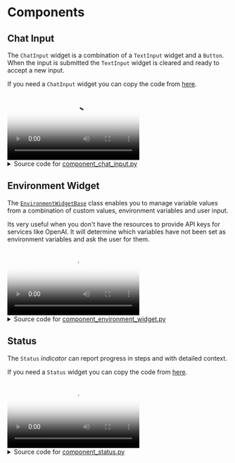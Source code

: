 # Components

## Chat Input

The `ChatInput` widget is a combination of a `TextInput` widget and a `Button`.
When the input is submitted the `TextInput` widget is cleared and ready to accept
a new input.

If you need a `ChatInput` widget you can copy the code from
[here](https://github.com/holoviz-topics/panel-chat-examples/blob/main/panel_chat_examples/components/chat_input.py).

<video controls poster="../assets/thumbnails/component_chat_input.png" >
    <source src="../assets/videos/component_chat_input.mp4" type="video/mp4"
    style="max-height: 400px; max-width: 600px;">
    Your browser does not support the video tag.
</video>



<details>

<summary>Source code for <a href='../examples/components/component_chat_input.py' target='_blank'>component_chat_input.py</a></summary>

```python
"""
The `ChatInput` widget is a combination of a `TextInput` widget and a `Button`.
When the input is submitted the `TextInput` widget is cleared and ready to accept
a new input.

If you need a `ChatInput` widget you can copy the code from
[here](https://github.com/holoviz-topics/panel-chat-examples/blob/main/panel_chat_examples/components/chat_input.py).
"""
import panel as pn

from panel_chat_examples.components import ChatInput

pn.extension(design="material")

chat_input = ChatInput(placeholder="Say something")


def message(prompt):
    if not prompt:
        return ""
    return f"User has sent the following prompt: **{prompt}**"


pn.Column(pn.bind(message, chat_input.param.value), chat_input, margin=25).servable()
```
</details>


## Environment Widget

The [`EnvironmentWidgetBase`](https://github.com/holoviz-topics/panel-chat-examples/blob/main/panel_chat_examples/_environment_widget.py)
class enables you to manage variable values from a combination of custom values,
environment variables and user input.

Its very useful when you don't have the resources to provide API keys for services
like OpenAI. It will determine which variables have not been set as environment
variables and ask the user for them.

<video controls poster="../assets/thumbnails/component_environment_widget.png" >
    <source src="../assets/videos/component_environment_widget.mp4" type="video/mp4"
    style="max-height: 400px; max-width: 600px;">
    Your browser does not support the video tag.
</video>



<details>

<summary>Source code for <a href='../examples/components/component_environment_widget.py' target='_blank'>component_environment_widget.py</a></summary>

```python
"""
The [`EnvironmentWidgetBase`](https://github.com/holoviz-topics/panel-chat-examples/blob/main/panel_chat_examples/_environment_widget.py)
class enables you to manage variable values from a combination of custom values,
environment variables and user input.

Its very useful when you don't have the resources to provide API keys for services
like OpenAI. It will determine which variables have not been set as environment
variables and ask the user for them.
"""
# Longer term we should try to get this widget included in Panel
import panel as pn
import param

from panel_chat_examples import EnvironmentWidgetBase

pn.extension(design="material")


class EnvironmentWidget(EnvironmentWidgetBase):
    """An example Environment Widget for managing environment variables"""

    OPENAI_API_KEY = param.String(doc="A key for the OpenAI api")
    WEAVIATE_API_KEY = param.String(doc="A key for the Weaviate api")
    LANGCHAIN_API_KEY = param.String(doc="A key for the LangChain api")


environment = EnvironmentWidget(max_width=1000)
pn.template.FastListTemplate(
    title="Environment Widget",
    sidebar=[environment],
    main=[
        __doc__,
        pn.Column(
            environment.param.variables_set,
            environment.param.variables_not_set,
        ),
    ],
).servable()
```
</details>


## Status

The `Status` *indicator* can report progress in steps and with
detailed context.

If you need a `Status` widget you can copy the code from
[here](https://github.com/holoviz-topics/panel-chat-examples/blob/main/panel_chat_examples/components/chat_input/components/status.py).

<video controls poster="../assets/thumbnails/component_status.png" >
    <source src="../assets/videos/component_status.mp4" type="video/mp4"
    style="max-height: 400px; max-width: 600px;">
    Your browser does not support the video tag.
</video>



<details>

<summary>Source code for <a href='../examples/components/component_status.py' target='_blank'>component_status.py</a></summary>

```python
"""
The `Status` *indicator* can report progress in steps and with
detailed context.

If you need a `Status` widget you can copy the code from
[here](https://github.com/holoviz-topics/panel-chat-examples/blob/main/panel_chat_examples/components/chat_input/components/status.py).
"""
import time

import panel as pn

from panel_chat_examples.components import Status

status = Status("Downloading data...", sizing_mode="stretch_width")


def run(_):
    with status.report() as progress:
        status.collapsed = False
        progress("Searching for data...")
        time.sleep(1.5)
        progress("Downloading data...")
        time.sleep(1.5)
        progress("Validating data...")
        time.sleep(1.5)
        status.collapsed = True


run_button = pn.widgets.Button(
    name="Run", on_click=run, button_type="primary", button_style="outline"
)

pn.Column(
    status,
    run_button,
).servable()
```
</details>